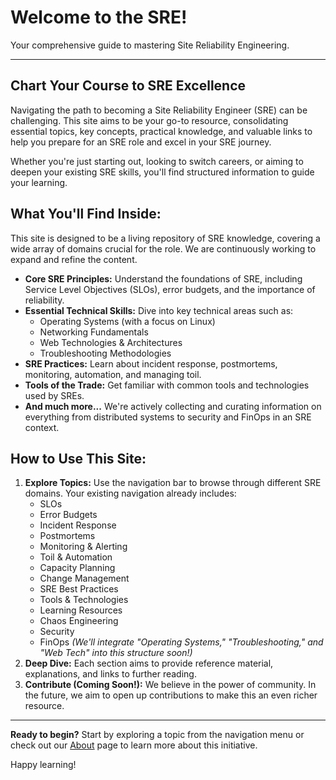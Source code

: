 # Welcome to the SRE!

Your comprehensive guide to mastering Site Reliability Engineering.

---

## Chart Your Course to SRE Excellence

Navigating the path to becoming a Site Reliability Engineer (SRE) can be challenging. This site aims to be your go-to resource, consolidating essential topics, key concepts, practical knowledge, and valuable links to help you prepare for an SRE role and excel in your SRE journey.

Whether you're just starting out, looking to switch careers, or aiming to deepen your existing SRE skills, you'll find structured information to guide your learning.

## What You'll Find Inside:

This site is designed to be a living repository of SRE knowledge, covering a wide array of domains crucial for the role. We are continuously working to expand and refine the content.

* **Core SRE Principles:** Understand the foundations of SRE, including Service Level Objectives (SLOs), error budgets, and the importance of reliability.
* **Essential Technical Skills:** Dive into key technical areas such as:
    * Operating Systems (with a focus on Linux)
    * Networking Fundamentals
    * Web Technologies & Architectures
    * Troubleshooting Methodologies
* **SRE Practices:** Learn about incident response, postmortems, monitoring, automation, and managing toil.
* **Tools of the Trade:** Get familiar with common tools and technologies used by SREs.
* **And much more...** We're actively collecting and curating information on everything from distributed systems to security and FinOps in an SRE context.

## How to Use This Site:

1.  **Explore Topics:** Use the navigation bar to browse through different SRE domains. Your existing navigation already includes:
    * SLOs
    * Error Budgets
    * Incident Response
    * Postmortems
    * Monitoring & Alerting
    * Toil & Automation
    * Capacity Planning
    * Change Management
    * SRE Best Practices
    * Tools & Technologies
    * Learning Resources
    * Chaos Engineering
    * Security
    * FinOps
    *(We'll integrate "Operating Systems," "Troubleshooting," and "Web Tech" into this structure soon!)*
2.  **Deep Dive:** Each section aims to provide reference material, explanations, and links to further reading.
3.  **Contribute (Coming Soon!):** We believe in the power of community. In the future, we aim to open up contributions to make this an even richer resource.

---

**Ready to begin?** Start by exploring a topic from the navigation menu or check out our [About](./about.md) page to learn more about this initiative.

Happy learning!
